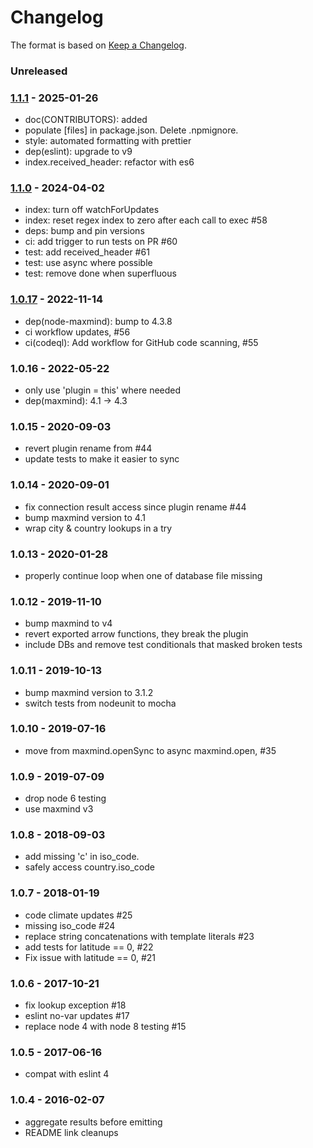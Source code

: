 # Changelog

The format is based on [Keep a Changelog](https://keepachangelog.com/).

### Unreleased

### [1.1.1] - 2025-01-26

- doc(CONTRIBUTORS): added
- populate [files] in package.json. Delete .npmignore.
- style: automated formatting with prettier
- dep(eslint): upgrade to v9
- index.received_header: refactor with es6

### [1.1.0] - 2024-04-02

- index: turn off watchForUpdates
- index: reset regex index to zero after each call to exec #58
- deps: bump and pin versions
- ci: add trigger to run tests on PR #60
- test: add received_header #61
- test: use async where possible
- test: remove done when superfluous

### [1.0.17] - 2022-11-14

- dep(node-maxmind): bump to 4.3.8
- ci workflow updates, #56
- ci(codeql): Add workflow for GitHub code scanning, #55

### 1.0.16 - 2022-05-22

- only use 'plugin = this' where needed
- dep(maxmind): 4.1 -> 4.3

### 1.0.15 - 2020-09-03

- revert plugin rename from #44
- update tests to make it easier to sync

### 1.0.14 - 2020-09-01

- fix connection result access since plugin rename #44
- bump maxmind version to 4.1
- wrap city & country lookups in a try

### 1.0.13 - 2020-01-28

- properly continue loop when one of database file missing

### 1.0.12 - 2019-11-10

- bump maxmind to v4
- revert exported arrow functions, they break the plugin
- include DBs and remove test conditionals that masked broken tests

### 1.0.11 - 2019-10-13

- bump maxmind version to 3.1.2
- switch tests from nodeunit to mocha

### 1.0.10 - 2019-07-16

- move from maxmind.openSync to async maxmind.open, #35

### 1.0.9 - 2019-07-09

- drop node 6 testing
- use maxmind v3

### 1.0.8 - 2018-09-03

- add missing 'c' in iso_code.
- safely access country.iso_code

### 1.0.7 - 2018-01-19

- code climate updates #25
- missing iso_code #24
- replace string concatenations with template literals #23
- add tests for latitude == 0, #22
- Fix issue with latitude == 0, #21

### 1.0.6 - 2017-10-21

- fix lookup exception #18
- eslint no-var updates #17
- replace node 4 with node 8 testing #15

### 1.0.5 - 2017-06-16

- compat with eslint 4

### 1.0.4 - 2016-02-07

- aggregate results before emitting
- README link cleanups

[1.0.17]: https://github.com/haraka/haraka-plugin-geoip/releases/tag/1.0.17
[1.1.0]: https://github.com/haraka/haraka-plugin-geoip/releases/tag/1.1.0
[1.1.1]: https://github.com/haraka/haraka-plugin-geoip/releases/tag/v1.1.1
[1.0.16]: https://github.com/haraka/haraka-plugin-geoip/releases/tag/1.0.16
